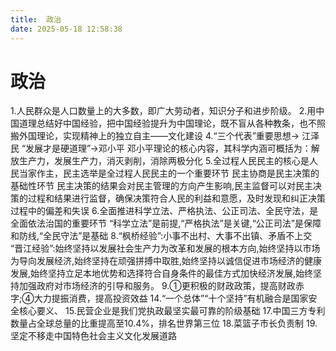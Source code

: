 ```yaml
---
title:  政治
date: 2025-05-18 12:58:38
---
```

# 政治

1.人民群众是人口数量上的大多数，即广大劳动者，知识分子和进步阶级。
2.用中国道理总结好中国经验，把中国经验提升为中国理论，既不盲从各种教条，也不照搬外国理论，实现精神上的独立自主——文化建设
4.“三个代表”重要思想-> 江泽民
  “发展才是硬道理”->邓小平
  邓小平理论的核心内容，其科学内涵可概括为：解放生产力，发展生产力，消灭剥削，消除两极分化
5.全过程人民民主的核心是人民当家作主，民主选举是全过程人民民主的一个重要环节
  民主协商是民主决策的基础性环节
  民主决策的结果会对民主管理的方向产生影响,民主监督可以对民主决策的过程和结果进行监督，确保决策符合人民的利益和意愿，及时发现和纠正决策过程中的偏差和失误
6.全面推进科学立法、严格执法、公正司法、全民守法，是全面依法治国的重要环节
  “科学立法”是前提,“严格执法”是关键,“公正司法”是保障和防线,“全民守法”是基础
8.“枫桥经验”:小事不出村、大事不出镇、矛盾不上交 
  “晋江经验”:始终坚持以发展社会生产力为改革和发展的根本方向,始终坚持以市场为导向发展经济,始终坚持在顽强拼搏中取胜,始终坚持以诚信促进市场经济的健康发展,始终坚持立足本地优势和选择符合自身条件的最佳方式加快经济发展,始终坚持加强政府对市场经济的引导和服务。
9.①更积极的财政政策，提高财政赤字;④大力提振消费，提高投资效益
14.“一个总体”“十个坚持”有机融合是国家安全核心要义、
15.民营企业是我们党执政最坚实最可靠的阶级基础
17.中国三方专利数量占全球总量的比重提高至10.4%，排名世界第三位
18.菜篮子市长负责制
19.坚定不移走中国特色社会主义文化发展道路